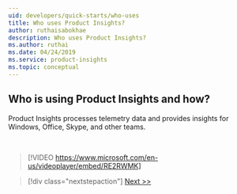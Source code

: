 ```yaml
---
uid: developers/quick-starts/who-uses
title: Who uses Product Insights?
author: ruthaisabokhae
description: Who uses Product Insights?
ms.author: ruthai
ms.date: 04/24/2019
ms.service: product-insights
ms.topic: conceptual
---
```


## <a id="who_uses"></a>Who is using Product Insights and how?

Product Insights processes telemetry data and provides insights for Windows, Office, Skype, and other teams.

<br/>

> [!VIDEO https://www.microsoft.com/en-us/videoplayer/embed/RE2RWMK]

> [!div class="nextstepaction"]
> [Next >>](how-to-get-started.md)
